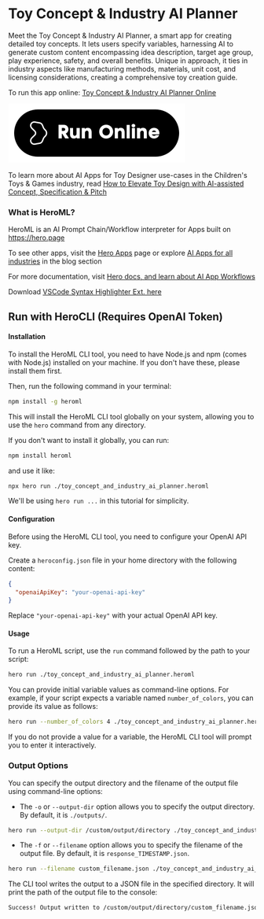 # Toy Concept & Industry AI Planner

Meet the Toy Concept & Industry AI Planner, a smart app for creating detailed toy concepts. It lets users specify variables, harnessing AI to generate custom content encompassing idea description, target age group, play experience, safety, and overall benefits. Unique in approach, it ties in industry aspects like manufacturing methods, materials, unit cost, and licensing considerations, creating a comprehensive toy creation guide.

To run this app online: [Toy Concept & Industry AI Planner Online](https://hero.page/app/toy-concept-and-industry-ai-planner-ai-powered-toy-conceptualization-and-planning/asTIuHg4zgbE39Xhs8xW)

[![Run Toy Concept & Industry AI Planner Online](/assets/run.svg)](https://hero.page/app/toy-concept-and-industry-ai-planner-ai-powered-toy-conceptualization-and-planning/asTIuHg4zgbE39Xhs8xW)

To learn more about AI Apps for Toy Designer use-cases in the Children's Toys & Games industry, read [How to Elevate Toy Design with AI-assisted Concept, Specification & Pitch](https://hero.page/blog/ai/children's-toys-and-games/how-to-elevate-toy-design-with-ai-assisted-concept-specification-and-pitch/170807)

### What is HeroML?
HeroML is an AI Prompt Chain/Workflow interpreter for Apps built on https://hero.page 

To see other apps, visit the [Hero Apps](https://hero.page/apps) page or explore [AI Apps for all industries](https://hero.page/blog) in the blog section

For more documentation, visit [Hero docs, and learn about AI App Workflows](https://hero.page/tutorials/introduction-to-heroml)

Download [VSCode Syntax Highlighter Ext. here](https://marketplace.visualstudio.com/items?itemName=hero-page.heroml)

## Run with HeroCLI (Requires OpenAI Token)

#### Installation

To install the HeroML CLI tool, you need to have Node.js and npm (comes with Node.js) installed on your machine. If you don't have these, please install them first. 

Then, run the following command in your terminal:

```bash
npm install -g heroml
```

This will install the HeroML CLI tool globally on your system, allowing you to use the `hero` command from any directory.

If you don't want to install it globally, you can run:

```bash
npm install heroml
```

and use it like:

```bash
npx hero run ./toy_concept_and_industry_ai_planner.heroml
```

We'll be using `hero run ...` in this tutorial for simplicity.

#### Configuration

Before using the HeroML CLI tool, you need to configure your OpenAI API key. 

Create a `heroconfig.json` file in your home directory with the following content:

```json
{
  "openaiApiKey": "your-openai-api-key"
}
```

Replace `"your-openai-api-key"` with your actual OpenAI API key.

#### Usage

To run a HeroML script, use the `run` command followed by the path to your script:

```bash
hero run ./toy_concept_and_industry_ai_planner.heroml
```

You can provide initial variable values as command-line options. For example, if your script expects a variable named `number_of_colors`, you can provide its value as follows:

```bash
hero run --number_of_colors 4 ./toy_concept_and_industry_ai_planner.heroml
```

If you do not provide a value for a variable, the HeroML CLI tool will prompt you to enter it interactively.

### Output Options

You can specify the output directory and the filename of the output file using command-line options:

- The `-o` or `--output-dir` option allows you to specify the output directory. By default, it is `./outputs/`.

```bash
hero run --output-dir /custom/output/directory ./toy_concept_and_industry_ai_planner.heroml
```

- The `-f` or `--filename` option allows you to specify the filename of the output file. By default, it is `response_TIMESTAMP.json`.

```bash
hero run --filename custom_filename.json ./toy_concept_and_industry_ai_planner.heroml
```

The CLI tool writes the output to a JSON file in the specified directory. It will print the path of the output file to the console:

```bash
Success! Output written to /custom/output/directory/custom_filename.json
```

